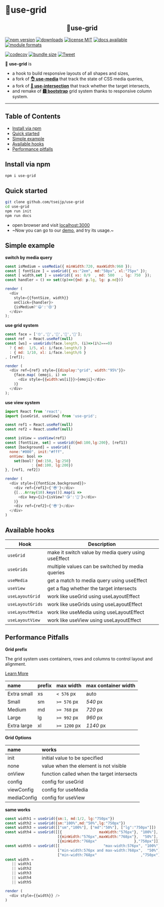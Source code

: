 # 🤏use-grid

<h2 align="center">️🤏use-grid</h2>
<p align="center">

[![ npm version ](
    https://img.shields.io/npm/v/use-grid?style=flat&colorA=000&colorB=000)](
    https://www.npmjs.com/package/use-grid)
[![ downloads ](
    https://img.shields.io/npm/dm/use-grid.svg?style=flat&colorA=000&colorB=000)](
    https://www.npmtrends.com/use-grid)
[![ license MIT ](
    https://img.shields.io/npm/l/use-grid?style=flat&colorA=000&colorB=000)](
    https://github.com/tseijp/use-grid)
[![ docs available ](
    https://img.shields.io/badge/docs-available-000.svg?style=flat&colorA=000)](
    https://tseijp.github.io/use-grid/)
[![ module formats ](
    https://img.shields.io/badge/module%20formats-cjs%20esm-000.svg?style=flat&colorA=000)](
    #alternative-installation-methods)

[![ codecov ](
    https://codecov.io/gh/tseijp/use-grid/coverage.svg?branch=master)](
    https://codecov.io/gh/tseijp/use-grid)
[![ bundle size ](
    https://img.shields.io/bundlephobia/minzip/use-grid/react?style=flat&colorA=000&colorB=000)](
    https://bundlephobia.com/result?use-grid@latest)
[![ Tweet ](
    https://img.shields.io/twitter/url?style=social&url=https%3A%2F%2Ftwitter.com%2Ftseijp)](
    https://twitter.com/intent/tweet?url=https://tsei.jp/hook/use-grid/&text="🤏+use-grid+is+a+hook+to+build+responsive+layouts+of+all+shapes+and+sizes.)

</p>
<p align="center">

🤏 __use-grid__ is

- a hook to build responsive layouts of all shapes and sizes,
- a fork of __[👌 use-media][media]__ that track the state of CSS media queries,
- a fork of __[👏 use-intersection][inter]__ that track whether the target intersects,
- and remake of __[🅱 bootstrap][bstrp]__ grid system thanks to responsive column system.

</p>

[media]: https://github.com/streamich/use-media
[inter]: https://github.com/cats-oss/use-intersection
[bstrp]: https://getbootstrap.com/docs/4.2/layout/grid/

<hr/>

## Table of Contents

* [Install via npm](#install-via-npm)
* [Quick started](#quick-started)
* [Simple example](#simple-example)
* [Available hooks](#available-hooks)
* [Performance pitfalls](#performance-pitfalls)

## Install via npm

```bash
npm i use-grid
```

## Quick started

```bash
git clone github.com/tseijp/use-grid
cd use-grid
npm run init
npm run docs

```
* open browser and visit [localhost:3000](http://localhost:3000/)
* ~Now you can go to our [demo](https://tsei.jp/hook/use-grid), and try its usage.~

## Simple example

__switch by media query__

```js
const isMedium = useMedia({ minWidth:720, maxWidth:960 });
const [ fontSize ] = useGrid({ xs:"2em", md:"50px", xl:"75px" });
const [ width,set ] = useGrid({ xs: 8/9  , md: 500   , lg: 750  });
const handler = () => set((p)=>({md: p.lg, lg: p.md}))

render (
  <div
    style={{fontSize, width}}
    onClick={handler}>
    {isMedium?'😃':'😢'}
  </div>
);
```

__use grid system__

```js
const face = ['🙄','🤣','🧐','🤯','🤮'];
const ref  = React.useRef(null)
const [ws] = useGrids(face.length, (i)=>(i%2===0)
  ? { md:  1/5, xl: i/face.length/3 }
  : { md: 1/10, xl: i/face.length/6 }
, [ref]);

render (
  <div ref={ref} style={{display:"grid", width:"95%"}}>
    {face.map( (emoji, i) =>
      <div style={{width:ws[i]}}>{emoji}</div>
    )}
  </div>
);
```

__use view system__

```js
import React from 'react';
import {useGrid, useView} from 'use-grid';

const ref1 = React.useRef(null)
const ref2 = React.useRef(null)

const isView = useView(ref1)
const [fontSize, set] = useGrid({md:100,lg:200}, [ref1])
const [background] = useGrid({
  none:"#000", init:"#fff",
  onView: bool =>
    set(bool? {md:150, lg:250}
            : {md:100, lg:200})
}, [ref1, ref2])

render (
  <div style={{fontSize,background}}>
    <div ref={ref1}>{'😎'}</div>
    {[...Array(10).keys()].map(i =>
      <div key={i}>{isView?'😘':'🤣'}</div>
    )}
    <div ref={ref2}>{'😎'}</div>
  </div>
)
```

## Available hooks

| Hook              | Description                                             |  
| ----------------- | ------------------------------------------------------- |  
| `useGrid`         | make it switch value by media query using useEffect      |  
| `useGrids`        | multiple values can be switched by media queries |  
| `useMedia`        | get a match to media query using useEffect |  
| `useView`         | get a flag whether the target intersects |  
| `useLayoutGrid`   | work like useGrid  using useLayoutEffect |  
| `useLayoutGrids`  | work like useGrids using useLayoutEffect |  
| `useLayoutMedia`  | work like useMedia using useLayoutEffect |  
| `useLayoutView`   | work like useView  using useLayoutEffect |  

## Performance Pitfalls

__Grid prefix__

The grid system uses containers, rows and columns to control layout and alignment.

[Learn More](https://getbootstrap.com/docs/4.2/layout/grid/)

name|prefix|max width|max container width|  
:----------|:--|:----------|:--------|  
Extra small|xs |`< 576`   px|auto     |  
Small      |sm |`>= 576`  px|_540_ px |  
Medium     |md |`>= 768`  px|_720_ px |  
Large      |lg |`>= 992`  px|_960_ px |  
Extra large|xl |`>= 1200` px|_1140_ px|  

__Grid Options__

name        |works|  
:-----------|:----|  
init        |initial value to be specified|  
none        |value when the element is not visible|  
onView      |function called when the target intersects|
config      |config for useGrid
viewConfig  |config for useMedia
mediaConfig |config for useView

__same works__

```javascript
const width1 = useGrid({sm:1, md:1/2, lg:"750px"})
const width2 = useGrid({sm:"100%",md:"50%",lg:"750px"})
const width3 = useGrid([["sm","100%"], ["md":"50%"], ["lg":"750px"]])
const width4 = useGrid([[{                 maxWidth:"576px"}, "100%"],
                        [{minWidth:"576px",maxWidth:"768px"},  "50%"],
                        [{minWidth:"768px"                 },"750px"]])
const width5 = useGrid([[                    "max-width:576px", "100%"],
                        ["min-width:576px and max-width:768px",  "50%"],
                        ["min-width:768px"                    ,"750px"]])
const width =
   || width1
   || width2
   || width3
   || width4
   || width5

render (
  <div style={{width}} />
)
```
